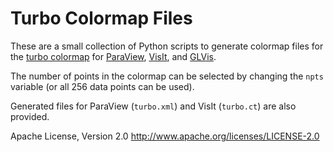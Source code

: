# Turbo Colormap Files

These are a small collection of Python scripts to generate colormap files for the [turbo colormap](https://ai.googleblog.com/2019/08/turbo-improved-rainbow-colormap-for.html) for [ParaView](https://www.paraview.org), [VisIt](https://visit.llnl.gov), and [GLVis](https://glvis.org).

The number of points in the colormap can be selected by changing the `npts` variable (or all 256 data points can be used).

Generated files for ParaView (`turbo.xml`) and VisIt (`turbo.ct`) are also provided.

Apache License, Version 2.0
http://www.apache.org/licenses/LICENSE-2.0
